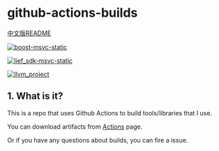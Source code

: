# github-actions-builds

[中文版README](README.zh-CN.md)

[![boost-msvc-static](https://github.com/HyperSine/github-actions-builds/actions/workflows/boost-msvc-static.yml/badge.svg)](https://github.com/HyperSine/github-actions-builds/actions/workflows/boost-msvc-static.yml)

[![lief_sdk-msvc-static](https://github.com/HyperSine/github-actions-builds/actions/workflows/lief_sdk-msvc-static.yml/badge.svg)](https://github.com/HyperSine/github-actions-builds/actions/workflows/lief_sdk-msvc-static.yml)

[![llvm_project](https://github.com/HyperSine/github-actions-builds/actions/workflows/llvm_project.yml/badge.svg)](https://github.com/HyperSine/github-actions-builds/actions/workflows/llvm_project.yml)

## 1. What is it?

This is a repo that uses Github Actions to build tools/libraries that I use.

You can download artifacts from [Actions](https://github.com/HyperSine/github-actions-builds/actions) page.

Or if you have any questions about builds, you can fire a issue.
